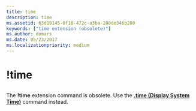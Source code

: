 ```yaml
---
title: time
description: time
ms.assetid: 63d19145-0f18-472c-a3ba-280de346b200
keywords: ["time extension (obsolete)"]
ms.author: domars
ms.date: 05/23/2017
ms.localizationpriority: medium
---
```


# !time


## <span id="ddk__time_dbg"></span><span id="DDK__TIME_DBG"></span>


The **!time** extension command is obsolete. Use the [**.time (Display System Time)**](-time--display-system-time-.md) command instead.

 

 





